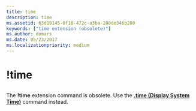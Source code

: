 ```yaml
---
title: time
description: time
ms.assetid: 63d19145-0f18-472c-a3ba-280de346b200
keywords: ["time extension (obsolete)"]
ms.author: domars
ms.date: 05/23/2017
ms.localizationpriority: medium
---
```


# !time


## <span id="ddk__time_dbg"></span><span id="DDK__TIME_DBG"></span>


The **!time** extension command is obsolete. Use the [**.time (Display System Time)**](-time--display-system-time-.md) command instead.

 

 





